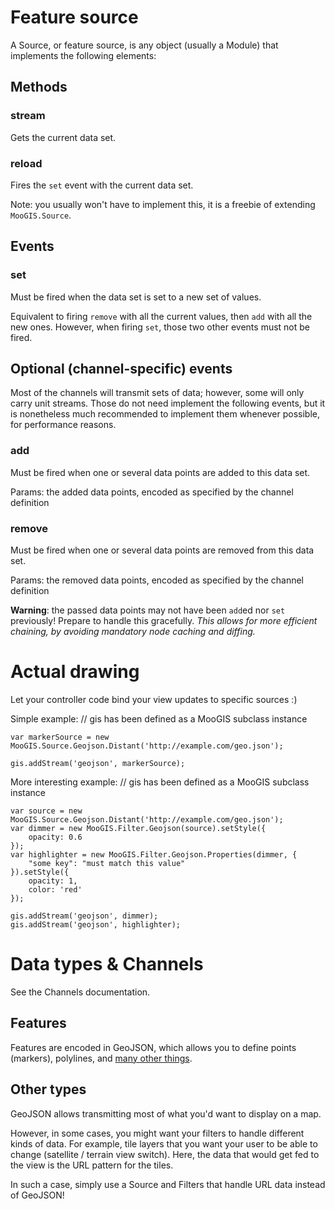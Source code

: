 Feature source
==============

A Source, or feature source, is any object (usually a Module) that implements the following elements:

Methods
-------

### stream ###

Gets the current data set.

### reload ###

Fires the `set` event with the current data set.

Note: you usually won't have to implement this, it is a freebie of extending `MooGIS.Source`.

Events
------

### set ###

Must be fired when the data set is set to a new set of values.

Equivalent to firing `remove` with all the current values, then `add` with all the new ones. However, when firing `set`, those two other events must not be fired.

Optional (channel-specific) events
----------------------------------

Most of the channels will transmit sets of data; however, some will only carry unit streams. Those do not need implement the following events, but it is nonetheless much recommended to implement them whenever possible, for performance reasons.

### add ###

Must be fired when one or several data points are added to this data set.

Params: the added data points, encoded as specified by the channel definition

### remove ###

Must be fired when one or several data points are removed from this data set.

Params: the removed data points, encoded as specified by the channel definition

**Warning**: the passed data points may not have been `add`ed nor `set` previously! Prepare to handle this gracefully.
_This allows for more efficient chaining, by avoiding mandatory node caching and diffing._

Actual drawing
==============

Let your controller code bind your view updates to specific sources  :)

Simple example:
	// gis has been defined as a MooGIS subclass instance
	
	var markerSource = new MooGIS.Source.Geojson.Distant('http://example.com/geo.json');
	
	gis.addStream('geojson', markerSource);

More interesting example:
	// gis has been defined as a MooGIS subclass instance
	
	var source = new MooGIS.Source.Geojson.Distant('http://example.com/geo.json');
	var dimmer = new MooGIS.Filter.Geojson(source).setStyle({
		opacity: 0.6
	});
	var highlighter = new MooGIS.Filter.Geojson.Properties(dimmer, {
		"some key": "must match this value"
	}).setStyle({
		opacity: 1,
		color: 'red'
	});
	
	gis.addStream('geojson', dimmer);
	gis.addStream('geojson', highlighter);
	

Data types & Channels
=====================

See the Channels documentation.

Features
--------

Features are encoded in GeoJSON, which allows you to define points (markers), polylines, and [many other things](http://geojson.org/geojson-spec.html#geometry-objects).

Other types
-----------

GeoJSON allows transmitting most of what you'd want to display on a map.

However, in some cases, you might want your filters to handle different kinds of data. For example, tile layers that you want your user to be able to change (satellite / terrain view switch). Here, the data that would get fed to the view is the URL pattern for the tiles.

In such a case, simply use a Source and Filters that handle URL data instead of GeoJSON!
